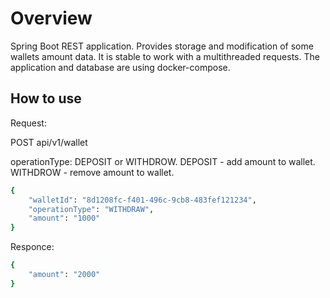 # Overview

Spring Boot REST application.
Provides storage and modification of some wallets amount data. It is stable to work with a multithreaded requests. 
The application and database are using docker-compose.

## How to use

Request:

POST api/v1/wallet

operationType: DEPOSIT or WITHDROW.
DEPOSIT - add amount to wallet.
WITHDROW - remove amount to wallet.

```sh
{
    "walletId": "8d1208fc-f401-496c-9cb8-483fef121234",
    "operationType": "WITHDRAW",
    "amount": "1000"
}
```

Responce:
```sh
{
    "amount": "2000"
}
```
